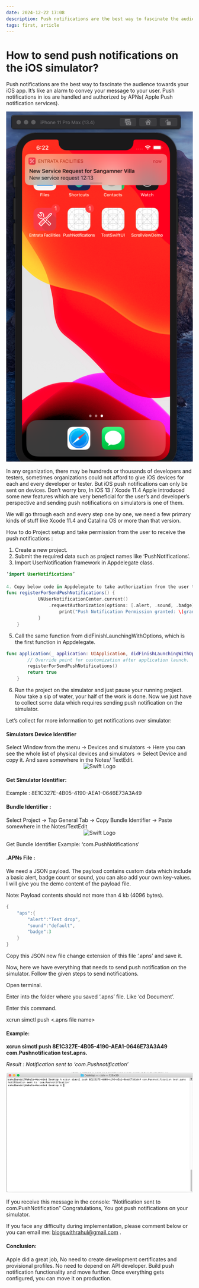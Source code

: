 ```yaml
---
date: 2024-12-22 17:08
description: Push notifications are the best way to fascinate the audience towards your iOS app. It’s like an alarm to convey your message to your user. Push notifications in ios are handled and authorized by APNs( Apple Push notification services).
tags: first, article
---
```

# How to send push notifications on the iOS simulator?
Push notifications are the best way to fascinate the audience towards your iOS app. It’s like an alarm to convey your message to your user. Push notifications in ios are handled and authorized by APNs( Apple Push notification services). 

<div style="text-align: center;">
    <img src="/Images/PushNotificationSimulator/demo.png" alt="Swift Logo">
</div>


In any organization, there may be hundreds or thousands of developers and testers, sometimes organizations could not afford to give iOS devices for each and every developer or tester. But iOS push notifications can only be sent on devices. Don’t worry bro, In iOS 13 / Xcode 11.4 Apple introduced some new features which are very beneficial for the user’s and developer’s perspective and sending push notifications on simulators is one of them.

We will go through each and every step one by one, we need a few primary kinds of stuff like Xcode 11.4 and Catalina OS or more than that version.



How to do Project setup and take permission from the user to receive the push notifications  : 

1. Create a  new project. 
2. Submit the required data such as project names like ‘PushNotifications‘. 
3. Import UserNotification framework in Appdelegate class.

```swift
‘import UserNotifications’

4. Copy below code in Appdelegate to take authorization from the user to receive the push notification. 
func registerForSendPushNotifications() {
            UNUserNotificationCenter.current()
                .requestAuthorization(options: [.alert, .sound, .badge]) {(granted, error) in
                    print("Push Notification Permission granted: \(granted)")
            }
    }
```

5. Call the same function from didFinishLaunchingWithOptions, which is the first function in Appdelegate.

```swift
func application(_ application: UIApplication, didFinishLaunchingWithOptions launchOptions: [UIApplication.LaunchOptionsKey: Any]?) -> Bool {
        // Override point for customization after application launch.
        registerForSendPushNotifications()
        return true
    }
```
6. Run the project on the simulator and just pause your running project. Now take a sip of water, your half of the work is done. Now we just have to collect some data which requires sending push notification on the simulator.

Let’s collect for more information to get notifications over simulator:

<h4>Simulators Device Identifier </h4>
Select Window from the menu -> Devices and simulators -> Here you can see the whole list of physical devices and simulators -> Select Device and copy it. And save somewhere in the Notes/ TextEdit.

<div style="text-align: center;">
    <img src="/Images/PushNotificationSimulator/configure.gif" alt="Swift Logo" class="responsive-image">
</div>

<h4>Get Simulator Identifier: </h4>
 Example : 8E1C327E-4B05-4190-AEA1-0646E73A3A49

<h4>Bundle Identifier : </h4>
Select Project ->  Tap General Tab -> Copy Bundle Identifier -> Paste     somewhere in the Notes/TextEdit
<div style="text-align: center;">
    <img src="/Images/PushNotificationSimulator/appdelegate.gif" alt="Swift Logo" class="responsive-image">
</div>

Get Bundle Identifier
Example: ‘com.PushNotifications’

<h4>.APNs File :  </h4>
We need a JSON payload. The payload contains custom data which include a basic alert, badge count or sound, you can also add your own key-values. I will give you the demo content of the payload file.

Note: Payload contents should not more than 4 kb (4096 bytes). 
```swift
{
    "aps":{
        "alert":"Test drop",
        "sound":"default",
        "badge":3
    }
}
```
Copy this JSON new file change extension of this file ‘.apns’ and save it. 

Now, here we have everything that needs to send push notification on the simulator. Follow the given steps to send notifications.

Open terminal.

Enter into the folder where you saved ‘.apns’ file. Like ‘cd Document’.

Enter this command.

xcrun simctl push <Device Identifier> <Bundle Identifier> <.apns file name> 

<h4>Example: </h4>
<b>xcrun simctl push 8E1C327E-4B05-4190-AEA1-0646E73A3A49 com.Pushnotification test.apns.</b>

<p> <i>Result : Notification sent to ‘com.Pushnotification’ </i></p>

<div style="text-align: center;">
    <img src="/Images/PushNotificationSimulator/terminal.png" alt="Swift Logo" class="responsive-image">
</div>

If you receive this message in the console: “Notification sent to com.PushNotification” Congratulations, You got push notifications on your simulator.

If you face any difficulty during implementation, please comment below or you can email me: blogswithrahul@gmail.com .


<h4>Conclusion: </h4>

Apple did a great job, No need to create development certificates and provisional profiles. No need to depend on API developer. Build push notification functionality and move further. Once everything gets configured, you can move it on production.

